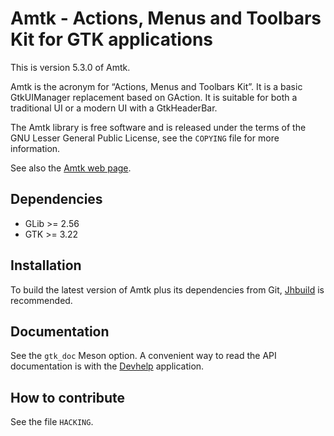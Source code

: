 Amtk - Actions, Menus and Toolbars Kit for GTK applications
===========================================================

This is version 5.3.0 of Amtk.

Amtk is the acronym for “Actions, Menus and Toolbars Kit”. It is a basic
GtkUIManager replacement based on GAction. It is suitable for both a
traditional UI or a modern UI with a GtkHeaderBar.

The Amtk library is free software and is released under the terms of the GNU
Lesser General Public License, see the `COPYING` file for more information.

See also the [Amtk web page](https://wiki.gnome.org/Projects/Amtk).

Dependencies
------------

- GLib >= 2.56
- GTK >= 3.22

Installation
------------

To build the latest version of Amtk plus its dependencies from Git,
[Jhbuild](https://wiki.gnome.org/Projects/Jhbuild) is recommended.

Documentation
-------------

See the `gtk_doc` Meson option. A convenient way to read the API documentation
is with the [Devhelp](https://wiki.gnome.org/Apps/Devhelp) application.

How to contribute
-----------------

See the file `HACKING`.
